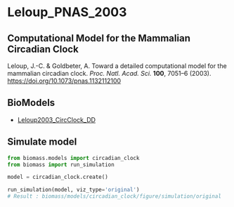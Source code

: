 # Leloup_PNAS_2003

## Computational Model for the Mammalian Circadian Clock

Leloup, J.-C. & Goldbeter, A. Toward a detailed computational model for the mammalian circadian clock. _Proc. Natl. Acad. Sci._ **100**, 7051–6 (2003). https://doi.org/10.1073/pnas.1132112100

## BioModels

- [Leloup2003_CircClock_DD](https://www.ebi.ac.uk/biomodels/BIOMD0000000073)

## Simulate model

```python
from biomass.models import circadian_clock
from biomass import run_simulation

model = circadian_clock.create()

run_simulation(model, viz_type='original')
# Result : biomass/models/circadian_clock/figure/simulation/original
```
